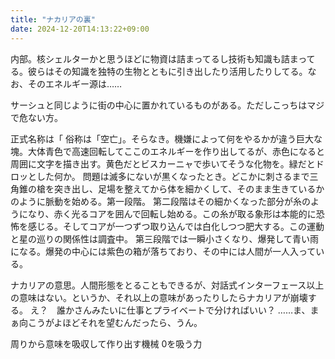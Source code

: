 ```yaml
---
title: "ナカリアの裏"
date: 2024-12-20T14:13:22+09:00
---
```

内部。核シェルターかと思うほどに物資は詰まってるし技術も知識も詰まってる。彼らはその知識を独特の生物とともに引き出したり活用したりしてる。なお、そのエネルギー源は……

サーシュと同じように街の中心に置かれているものがある。ただしこっちはマジで危ない方。









正式名称は「
俗称は「空亡」。そらなき。機嫌によって何をやるかが違う巨大な塊。大体青色で高速回転してここのエネルギーを作り出してるが、赤色になると周囲に文字を描き出す。黄色だとビスカーニャで歩いてそうな化物を。緑だとドロッとした何か。
問題は滅多にないが黒くなったとき。どこかに刺さるまで三角錐の槍を突き出し、足場を整えてから体を細かくして、そのまま生きているかのように脈動を始める。第一段階。
第二段階はその細かくなった部分が糸のようになり、赤く光るコアを囲んで回転し始める。この糸が取る象形は本能的に恐怖を感じる。そしてコアが一つずつ取り込んでは白化しつつ肥大する。この運動と星の巡りの関係性は調査中。
第三段階では一瞬小さくなり、爆発して青い雨になる。爆発の中心には紫色の箱が落ちており、その中には人間が一人入っている。

ナカリアの意思。人間形態をとることもできるが、対話式インターフェース以上の意味はない。というか、それ以上の意味があったりしたらナカリアが崩壊する。
え？　誰かさんみたいに仕事とプライベートで分ければいい？
……ま、まぁ向こうがよほどそれを望むんだったら、うん。

周りから意味を吸収して作り出す機械
0を吸う力
